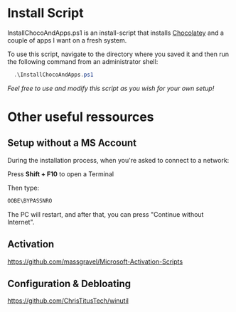 # Install Script
InstallChocoAndApps.ps1 is an install-script that installs [Chocolatey](https://chocolatey.org/install) and a couple of apps I want on a fresh system.

To use this script, navigate to the directory where you saved it and then run the following command from an administrator shell:

````ps1
  .\InstallChocoAndApps.ps1
````

_Feel free to use and modify this script as you wish for your own setup!_

# Other useful ressources
## Setup without a MS Account
During the installation process, when you're asked to connect to a network:

Press **Shift + F10** to open a Terminal

Then type:
````ps1
OOBE\BYPASSNRO
````
The PC will restart, and after that, you can press "Continue without Internet".
## Activation
https://github.com/massgravel/Microsoft-Activation-Scripts

## Configuration & Debloating
https://github.com/ChrisTitusTech/winutil
